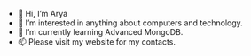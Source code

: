 - 👋 Hi, I’m Arya
- 👀 I’m interested in anything about computers and technology.
- 🌱 I’m currently learning Advanced MongoDB.
- 📫 Please visit my website for my contacts.

